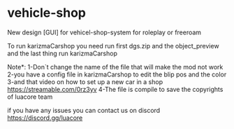 # vehicle-shop
New design [GUI] for vehicel-shop-system for roleplay or freeroam

To run karizmaCarshop you need run first dgs.zip and the object_preview and the last thing run karizmaCarshop

Note*: 1-Don`t change the name of the file that will make the mod not work 
2-you have a config file in karizmaCarshop to edit the blip pos and the color 
3-and that video on how to set up a new car in a shop
https://streamable.com/0rz3yv
4-The file is compile to save the copyrights of luacore team


if you have any issues you can contact us on discord
https://discord.gg/luacore
